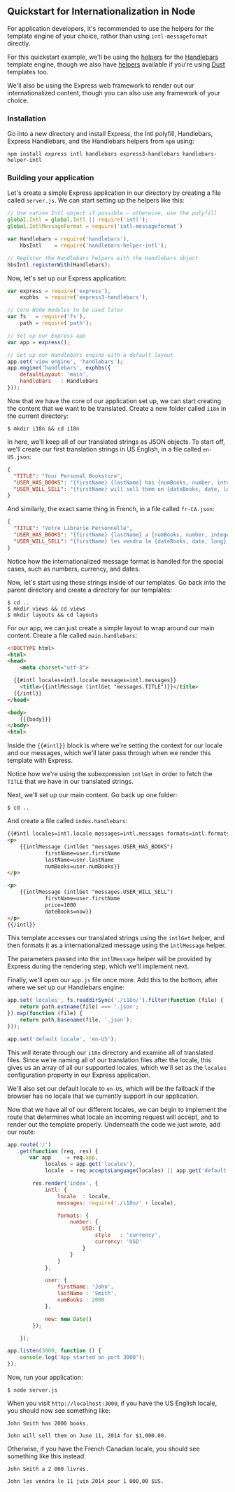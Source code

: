 ## Quickstart for Internationalization in Node

For application developers, it's recommended to use the
helpers for the template engine of your choice,
rather than using `intl-messageformat` directly.

For this quickstart example, we'll be using the
[helpers](https://www.npmjs.org/package/handlebars-helper-intl) for the
[Handlebars](http://handlebarsjs.com) template engine,
though we also have
[helpers](https://www.npmjs.org/package/dust-helper-intl) available if you're using [Dust](http://akdubya.github.io/dustjs/) templates too.

We'll also be using the Express web framework to render out our
internationalized content, though you can also use any framework of
your choice.

### Installation

Go into a new directory and install Express, the Intl polyfill, Handlebars, Express Handlebars, and the Handlebars helpers from `npm` using:

```
npm install express intl handlebars express3-handlebars handlebars-helper-intl
```

### Building your application

Let's create a simple Express application in our directory by creating a file
called `server.js`. We can start setting up the helpers like this:

```js
// Use native Intl object if possible - otherwise, use the polyfill
global.Intl = global.Intl || require('intl');
global.IntlMessageFormat = require('intl-messageformat')

var Handlebars = require('handlebars'),
    hbsIntl    = require('handlebars-helper-intl');

// Register the Handlebars helpers with the Handlebars object
hbsIntl.registerWith(Handlebars);
```

Now, let's set up our Express application:

```js
var express = require('express'),
    exphbs  = require('express3-handlebars'),

// Core Node modules to be used later
var fs   = require('fs'),
    path = require('path');

// Set up our Express app
var app = express();

// Set up our Handlebars engine with a default layout
app.set('view engine', 'handlebars');
app.engine('handlebars', exphbs({
    defaultLayout: 'main',
    handlebars   : Handlebars
}));
```

Now that we have the core of our application set up, we can start
creating the content that we want to be translated. Create a new
folder called `i18n` in the current directory:

```
$ mkdir i18n && cd i18n
```

In here, we'll keep all of our translated strings as JSON objects.
To start off, we'll create our first translation strings in US English,
in a file called `en-US.json`:

```json
{
  "TITLE": "Your Personal Bookstore",
  "USER_HAS_BOOKS": "{firstName} {lastName} has {numBooks, number, integer} {numBooks, plural, one {book} other {books}}.",
  "USER_WILL_SELL": "{firstName} will sell them on {dateBooks, date, long} for {price, number, USD}."
}
```

And similarly, the exact same thing in French, in a file called `fr-CA.json`:

```json
{
  "TITLE": "Votre Librarie Personnelle",
  "USER_HAS_BOOKS": "{firstName} {lastName} a {numBooks, number, integer} {numBooks, plural, one {livre} other {livres}}.",
  "USER_WILL_SELL": "{firstName} les vendra le {dateBooks, date, long} pour {price, number, USD}."
}
```

Notice how the internationalized message format is handled for the special cases, such as numbers, currency, and dates.

Now, let's start using these strings inside of our templates.
Go back into the parent directory and create a directory for our templates:

```
$ cd ..
$ mkdir views && cd views
$ mkdir layouts && cd layouts
```

For our app, we can just create a simple layout to wrap around our main content.
Create a file called `main.handlebars`:

```html
<!DOCTYPE html>
<html>
<head>
    <meta charset="utf-8">

  {{#intl locales=intl.locale messages=intl.messages}}
    <title>{{intlMessage (intlGet "messages.TITLE")}}</title>
  {{/intl}}
</head>

<body>
    {{{body}}}
</body>
<html>
```

Inside the `{{#intl}}` block is where we're setting the context for our locale
and our messages, which we'll later pass through when we render this template
with Express.

Notice how we're using the subexpression `intlGet` in order to fetch the `TITLE`
that we have in our translated strings.

Next, we'll set up our main content. Go back up one folder:

```
$ cd ..
```

And create a file called `index.handlebars`:

```html
{{#intl locales=intl.locale messages=intl.messages formats=intl.formats}}
<p>
    {{intlMessage (intlGet "messages.USER_HAS_BOOKS")
            firstName=user.firstName
            lastName=user.lastName
            numBooks=user.numBooks}}
</p>

<p>
    {{intlMessage (intlGet "messages.USER_WILL_SELL")
            firstName=user.firstName
            price=1000
            dateBooks=now}}
</p>
{{/intl}}
```

This template accesses our translated strings using the `intlGet` helper, and
then formats it as a internationalized message using the `intlMessage` helper.

The parameters passed into the `intlMessage` helper will be provided by Express
during the rendering step, which we'll implement next.

Finally, we'll open our `app.js` file once more. Add this to the bottom, after
where we set up our Handlebars engine:

```js
app.set('locales', fs.readdirSync('./i18n/').filter(function (file) {
    return path.extname(file) === '.json';
}).map(function (file) {
    return path.basename(file, '.json');
}));

app.set('default locale', 'en-US');
```

This will iterate through our `i18n` directory and examine all of translated
files. Since we're naming all of our translation files after the locale,
this gives us an array of all our supported locales, which we'll set as the
`locales` configuration property in our Express application.

We'll also set our default locale to `en-US`, which will be the fallback if
the browser has no locale that we currently support in our application.

Now that we have all of our different locales, we can begin to implement the
route that determines what locale an incoming request will accept, and to
render out the template properly. Underneath the code we just wrote, add our
route:

```js
app.route('/')
   .get(function (req, res) {
       var app     = req.app,
            locales = app.get('locales'),
            locale  = req.acceptsLanguage(locales) || app.get('default locale');

        res.render('index', {
            intl: {
                locale  : locale,
                messages: require('./i18n/' + locale),

                formats: {
                    number: {
                        USD: {
                            style   : 'currency',
                            currency: 'USD'
                        }
                    }
                }
            },

            user: {
                firstName: 'John',
                lastName : 'Smith',
                numBooks : 2000
            },

            now: new Date()
        });

    });

app.listen(3000, function () {
    console.log('App started on port 3000');
});
```

Now, run your application:
```
$ node server.js
```

When you visit `http://localhost:3000`, if you have the US English locale,
you should now see something like:
```
John Smith has 2000 books.

John will sell them on June 11, 2014 for $1,000.00.
```

Otherwise, if you have the French Canadian locale, you should see
something like this instead:
```
John Smith a 2 000 livres.

John les vendra le 11 juin 2014 pour 1 000,00 $US.
```
